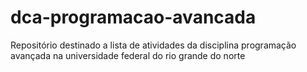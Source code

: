 # dca-programacao-avancada

Repositório destinado a lista de atividades da disciplina programação avançada na universidade federal do rio grande do norte
